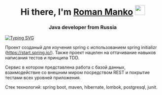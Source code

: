 <h1 align="center">Hi there, I'm <a href="" target="_blank">Roman Manko</a> 
<img src="https://github.com/blackcater/blackcater/raw/main/images/Hi.gif" height="32"/></h1>
<h3 align="center">Java developer from Russia </h3>

[![Typing SVG](https://readme-typing-svg.herokuapp.com?color=%2336BCF7&lines=Here+i+learning+spring-boot)](https://git.io/typing-svg)

Проект созданый для изучения spring с использованием spring initializr (https://start.spring.io/).
Также проект нацелен на оттачивание навыков написания тестов и принципа TDD.

Cервис в котором представлена работа с базой данных, взаимодействие со внешним миром посредством REST 
и покрытие тестами всех уровней приложения.

Стек технологий: spring boot, maven, hibernate, lombok, postgresql, junit.
